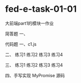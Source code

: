 # fed-e-task-01-01
大前端part1的模块一作业

简答题
一、

代码题
一、c1.js

二、
练习1
练习2
练习3
练习4

三、
练习1
练习2
练习3
练习4

四、手写实现 MyPromise 源码